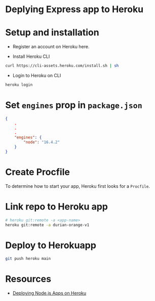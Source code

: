 # Deplying Express app to Heroku

# Setup and installation

- Register an account on Heroku here.

- Install Heroku CLI

```bash
curl https://cli-assets.heroku.com/install.sh | sh
```

- Login to Heroku on CLI

```bash
heroku login
```

# Set `engines` prop in `package.json`

```json
{
    .
    .
    .
    "engines": {
        "node": "16.4.2"
    }
}
```

# Create Procfile

To determine how to start your app, Heroku first looks for a `Procfile`.

# Link repo to Heroku app

```bash
# heroku git:remote -a <app-name>
heroku git:remote -a durian-orange-v1
```

# Deploy to Herokuapp

```bash
git push heroku main
```

# Resources

- [Deploying Node.js Apps on Heroku](https://devcenter.heroku.com/articles/deploying-nodejs)